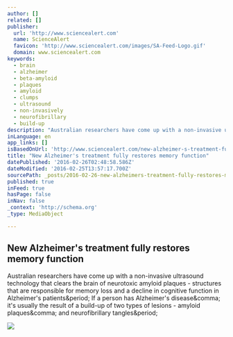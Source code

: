 ```yaml
---
author: []
related: []
publisher:
  url: 'http://www.sciencealert.com'
  name: ScienceAlert
  favicon: 'http://www.sciencealert.com/images/SA-Feed-Logo.gif'
  domain: www.sciencealert.com
keywords:
  - brain
  - alzheimer
  - beta-amyloid
  - plaques
  - amyloid
  - clumps
  - ultrasound
  - non-invasively
  - neurofibrillary
  - build-up
description: "Australian researchers have come up with a non-invasive ultrasound technology that clears the brain of neurotoxic amyloid plaques - structures that are responsible for memory loss and a decline in cognitive function in Alzheimer's patients. If a person has Alzheimer's disease, it's usually the result of a build-up of two types of lesions - amyloid plaques, and neurofibrillary tangles."
inLanguage: en
app_links: []
isBasedOnUrl: 'http://www.sciencealert.com/new-alzheimer-s-treatment-fully-restores-memory-function'
title: "New Alzheimer's treatment fully restores memory function"
datePublished: '2016-02-26T02:48:58.586Z'
dateModified: '2016-02-25T13:57:17.700Z'
sourcePath: _posts/2016-02-26-new-alzheimers-treatment-fully-restores-memory-function.md
published: true
inFeed: true
hasPage: false
inNav: false
_context: 'http://schema.org'
_type: MediaObject

---
```

<article style=""><h1>New Alzheimer's treatment fully restores memory function</h1><p>Australian researchers have come up with a non-invasive ultrasound technology that clears the brain of neurotoxic amyloid plaques - structures that are responsible for memory loss and a decline in cognitive function in Alzheimer's patients&amp;period; If a person has Alzheimer's disease&amp;comma; it's usually the result of a build-up of two types of lesions - amyloid plaques&amp;comma; and neurofibrillary tangles&amp;period;</p><img src="http://www.sciencealert.com/images/articles/processed/brain-tangles_1024.jpg" /></article>